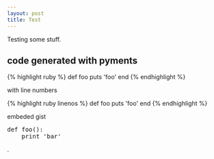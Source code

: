 ```yaml
---
layout: post
title: Test
---
```

Testing some stuff.

## code generated with pyments ##

{% highlight ruby %}
def foo
  puts 'foo'
end
{% endhighlight %}

with line numbers

{% highlight ruby linenos %}
def foo
  puts 'foo'
end
{% endhighlight %}

embeded gist

<script src="http://gist.github.com/284902.js?file=test.rb"></script>

<pre class="brush: python">
def foo():
    print 'bar'
</pre>

<div class="question">
<script type="syntaxhighlighter" class="brush: py"><![CDATA[
def foo():
    print 'bar'
]]></script>
</div>

<div class="answer">
<script type="syntaxhighlighter" class="brush: py"><![CDATA[
def foo():
    print 'bar'
]]></script>
</div>

<script type="text/javascript">
    SyntaxHighlighter.all()
</script>

.
